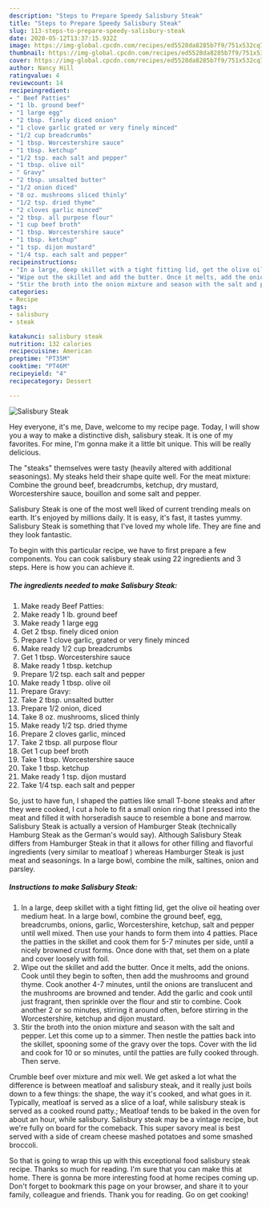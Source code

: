 ```yaml
---
description: "Steps to Prepare Speedy Salisbury Steak"
title: "Steps to Prepare Speedy Salisbury Steak"
slug: 113-steps-to-prepare-speedy-salisbury-steak
date: 2020-05-12T13:37:15.932Z
image: https://img-global.cpcdn.com/recipes/ed5528da8285b7f9/751x532cq70/salisbury-steak-recipe-main-photo.jpg
thumbnail: https://img-global.cpcdn.com/recipes/ed5528da8285b7f9/751x532cq70/salisbury-steak-recipe-main-photo.jpg
cover: https://img-global.cpcdn.com/recipes/ed5528da8285b7f9/751x532cq70/salisbury-steak-recipe-main-photo.jpg
author: Nancy Hill
ratingvalue: 4
reviewcount: 14
recipeingredient:
- " Beef Patties"
- "1 lb. ground beef"
- "1 large egg"
- "2 tbsp. finely diced onion"
- "1 clove garlic grated or very finely minced"
- "1/2 cup breadcrumbs"
- "1 tbsp. Worcestershire sauce"
- "1 tbsp. ketchup"
- "1/2 tsp. each salt and pepper"
- "1 tbsp. olive oil"
- " Gravy"
- "2 tbsp. unsalted butter"
- "1/2 onion diced"
- "8 oz. mushrooms sliced thinly"
- "1/2 tsp. dried thyme"
- "2 cloves garlic minced"
- "2 tbsp. all purpose flour"
- "1 cup beef broth"
- "1 tbsp. Worcestershire sauce"
- "1 tbsp. ketchup"
- "1 tsp. dijon mustard"
- "1/4 tsp. each salt and pepper"
recipeinstructions:
- "In a large, deep skillet with a tight fitting lid, get the olive oil heating over medium heat. In a large bowl, combine the ground beef, egg, breadcrumbs, onions, garlic, Worcestershire, ketchup, salt and pepper until well mixed. Then use your hands to form them into 4 patties. Place the patties in the skillet and cook them for 5-7 minutes per side, until a nicely browned crust forms. Once done with that, set them on a plate and cover loosely with foil."
- "Wipe out the skillet and add the butter. Once it melts, add the onions. Cook until they begin to soften, then add the mushrooms and ground thyme. Cook another 4-7 minutes, until the onions are translucent and the mushrooms are browned and tender. Add the garlic and cook until just fragrant, then sprinkle over the flour and stir to combine. Cook another 2 or so minutes, stirring it around often, before stirring in the Worcestershire, ketchup and dijon mustard."
- "Stir the broth into the onion mixture and season with the salt and pepper. Let this come up to a simmer. Then nestle the patties back into the skillet, spooning some of the gravy over the tops. Cover with the lid and cook for 10 or so minutes, until the patties are fully cooked through. Then serve."
categories:
- Recipe
tags:
- salisbury
- steak

katakunci: salisbury steak 
nutrition: 132 calories
recipecuisine: American
preptime: "PT35M"
cooktime: "PT46M"
recipeyield: "4"
recipecategory: Dessert

---
```



![Salisbury Steak](https://img-global.cpcdn.com/recipes/ed5528da8285b7f9/751x532cq70/salisbury-steak-recipe-main-photo.jpg)

Hey everyone, it's me, Dave, welcome to my recipe page. Today, I will show you a way to make a distinctive dish, salisbury steak. It is one of my favorites. For mine, I'm gonna make it a little bit unique. This will be really delicious.

The &#34;steaks&#34; themselves were tasty (heavily altered with additional seasonings). My steaks held their shape quite well. For the meat mixture: Combine the ground beef, breadcrumbs, ketchup, dry mustard, Worcestershire sauce, bouillon and some salt and pepper.

Salisbury Steak is one of the most well liked of current trending meals on earth. It's enjoyed by millions daily. It is easy, it's fast, it tastes yummy. Salisbury Steak is something that I've loved my whole life. They are fine and they look fantastic.


To begin with this particular recipe, we have to first prepare a few components. You can cook salisbury steak using 22 ingredients and 3 steps. Here is how you can achieve it.

<!--inarticleads1-->

##### The ingredients needed to make Salisbury Steak:

1. Make ready  Beef Patties:
1. Make ready 1 lb. ground beef
1. Make ready 1 large egg
1. Get 2 tbsp. finely diced onion
1. Prepare 1 clove garlic, grated or very finely minced
1. Make ready 1/2 cup breadcrumbs
1. Get 1 tbsp. Worcestershire sauce
1. Make ready 1 tbsp. ketchup
1. Prepare 1/2 tsp. each salt and pepper
1. Make ready 1 tbsp. olive oil
1. Prepare  Gravy:
1. Take 2 tbsp. unsalted butter
1. Prepare 1/2 onion, diced
1. Take 8 oz. mushrooms, sliced thinly
1. Make ready 1/2 tsp. dried thyme
1. Prepare 2 cloves garlic, minced
1. Take 2 tbsp. all purpose flour
1. Get 1 cup beef broth
1. Take 1 tbsp. Worcestershire sauce
1. Take 1 tbsp. ketchup
1. Make ready 1 tsp. dijon mustard
1. Take 1/4 tsp. each salt and pepper


So, just to have fun, I shaped the patties like small T-bone steaks and after they were cooked, I cut a hole to fit a small onion ring that I pressed into the meat and filled it with horseradish sauce to resemble a bone and marrow. Salisbury Steak is actually a version of Hamburger Steak (technically Hamburg Steak as the German&#39;s would say). Although Salisbury Steak differs from Hamburger Steak in that it allows for other filling and flavorful ingredients (very similar to meatloaf ) whereas Hamburger Steak is just meat and seasonings. In a large bowl, combine the milk, saltines, onion and parsley. 

<!--inarticleads2-->

##### Instructions to make Salisbury Steak:

1. In a large, deep skillet with a tight fitting lid, get the olive oil heating over medium heat. In a large bowl, combine the ground beef, egg, breadcrumbs, onions, garlic, Worcestershire, ketchup, salt and pepper until well mixed. Then use your hands to form them into 4 patties. Place the patties in the skillet and cook them for 5-7 minutes per side, until a nicely browned crust forms. Once done with that, set them on a plate and cover loosely with foil.
1. Wipe out the skillet and add the butter. Once it melts, add the onions. Cook until they begin to soften, then add the mushrooms and ground thyme. Cook another 4-7 minutes, until the onions are translucent and the mushrooms are browned and tender. Add the garlic and cook until just fragrant, then sprinkle over the flour and stir to combine. Cook another 2 or so minutes, stirring it around often, before stirring in the Worcestershire, ketchup and dijon mustard.
1. Stir the broth into the onion mixture and season with the salt and pepper. Let this come up to a simmer. Then nestle the patties back into the skillet, spooning some of the gravy over the tops. Cover with the lid and cook for 10 or so minutes, until the patties are fully cooked through. Then serve.


Crumble beef over mixture and mix well. We get asked a lot what the difference is between meatloaf and salisbury steak, and it really just boils down to a few things: the shape, the way it&#39;s cooked, and what goes in it. Typically, meatloaf is served as a slice of a loaf, while salisbury steak is served as a cooked round patty.; Meatloaf tends to be baked in the oven for about an hour, while salisbury. Salisbury steak may be a vintage recipe, but we&#39;re fully on board for the comeback. This super savory meal is best served with a side of cream cheese mashed potatoes and some smashed broccoli. 

So that is going to wrap this up with this exceptional food salisbury steak recipe. Thanks so much for reading. I'm sure that you can make this at home. There is gonna be more interesting food at home recipes coming up. Don't forget to bookmark this page on your browser, and share it to your family, colleague and friends. Thank you for reading. Go on get cooking!
